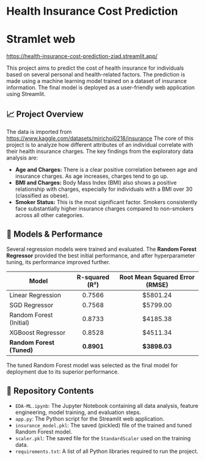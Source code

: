 # Health Insurance Cost Prediction
# Stramlet web
https://health-insurance-cost-prediction-ziad.streamlit.app/

This project aims to predict the cost of health insurance for individuals based on several personal and health-related factors. The prediction is made using a machine learning model trained on a dataset of insurance information. The final model is deployed as a user-friendly web application using Streamlit.

## 📈 Project Overview
The data is imported from https://www.kaggle.com/datasets/mirichoi0218/insurance
The core of this project is to analyze how different attributes of an individual correlate with their health insurance charges. The key findings from the exploratory data analysis are:

-   **Age and Charges:** There is a clear positive correlation between age and insurance charges. As age increases, charges tend to go up.
-   **BMI and Charges:** Body Mass Index (BMI) also shows a positive relationship with charges, especially for individuals with a BMI over 30 (classified as obese).
-   **Smoker Status:** This is the most significant factor. Smokers consistently face substantially higher insurance charges compared to non-smokers across all other categories.


## 🤖 Models & Performance

Several regression models were trained and evaluated. The **Random Forest Regressor** provided the best initial performance, and after hyperparameter tuning, its performance improved further.

| Model                       | R-squared (R²) | Root Mean Squared Error (RMSE) |
| --------------------------- | :------------: | :----------------------------: |
| Linear Regression           |     0.7566     |           $5801.24            |
| SGD Regressor               |     0.7568     |           $5799.00            |
| Random Forest (Initial)     |     0.8733     |           $4185.38            |
| XGBoost Regressor           |     0.8528     |           $4511.34            |
| **Random Forest (Tuned)** |   **0.8901** |         **$3898.03** |

The tuned Random Forest model was selected as the final model for deployment due to its superior performance.

## 📂 Repository Contents

-   `EDA-ML.ipynb`: The Jupyter Notebook containing all data analysis, feature engineering, model training, and evaluation steps.
-   `app.py`: The Python script for the Streamlit web application.
-   `insurance_model.pkl`: The saved (pickled) file of the trained and tuned Random Forest model.
-   `scaler.pkl`: The saved file for the `StandardScaler` used on the training data.
-   `requirements.txt`: A list of all Python libraries required to run the project.
